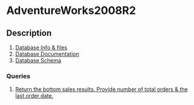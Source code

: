 # AdventureWorks2008R2

## Description
1. [Database Info & files](https://docs.microsoft.com/en-us/sql/samples/adventureworks-install-configure?view=sql-server-ver15&tabs=ssms)
2. [Database Documentation](https://dataedo.com/download/AdventureWorks.pdf)
3. [Database Schema](https://moidulhassan.files.wordpress.com/2014/07/adventureworks2008_schema.gif)

### Queries

1. [Return the bottom sales results. Provide number of total orders & the last order date.]()
